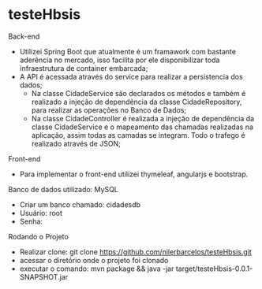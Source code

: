 # testeHbsis

Back-end
  - Utilizei Spring Boot que atualmente é um framawork com bastante aderência no mercado, isso facilita por ele disponibilizar toda infraestrutura de container embarcada;
  - A API é acessada através do service para realizar a persistencia dos dados;
    - Na classe CidadeService são declarados os métodos e também é realizado a injeção de dependência da classe CidadeRepository, para realizar as operações no Banco de Dados;
    - Na classe CidadeController é realizada a injeção de dependência da classe CidadeService e o mapeamento das chamadas realizadas na aplicação, assim todas as camadas se integram. Todo o trafego é realizado através de JSON;

Front-end
  - Para implementar o front-end utilizei thymeleaf, angularjs e bootstrap.

Banco de dados utilizado: MySQL
  - Criar um banco chamado: cidadesdb
  - Usuário: root
  - Senha: 
  
  Rodando o Projeto
  - Realizar clone: git clone https://github.com/nilerbarcelos/testeHbsis.git
  - acessar o diretório onde o projeto foi clonado
  - executar o comando: mvn package && java -jar target/testeHbsis-0.0.1-SNAPSHOT.jar
